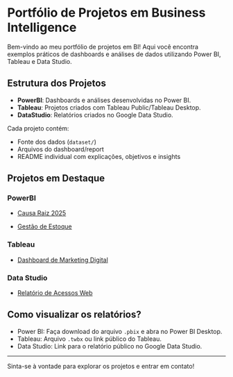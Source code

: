 # Portfólio de Projetos em Business Intelligence

Bem-vindo ao meu portfólio de projetos em BI! Aqui você encontra exemplos práticos de dashboards e análises de dados utilizando Power BI, Tableau e Data Studio.

## Estrutura dos Projetos

- **PowerBI**: Dashboards e análises desenvolvidas no Power BI.
- **Tableau**: Projetos criados com Tableau Public/Tableau Desktop.
- **DataStudio**: Relatórios criados no Google Data Studio.

Cada projeto contém:
- Fonte dos dados (`dataset/`)
- Arquivos do dashboard/report
- README individual com explicações, objetivos e insights

## Projetos em Destaque

### PowerBI
- [Causa Raiz 2025](My-Projects/Causa%20Raiz%20Dashboard.pbix)

- [Gestão de Estoque](PowerBI/Projeto2/README.md)

### Tableau
- [Dashboard de Marketing Digital](Tableau/Projeto1/README.md)

### Data Studio
- [Relatório de Acessos Web](DataStudio/Projeto1/README.md)

## Como visualizar os relatórios?

- Power BI: Faça download do arquivo `.pbix` e abra no Power BI Desktop.
- Tableau: Arquivo `.twbx` ou link público do Tableau.
- Data Studio: Link para o relatório público no Google Data Studio.

---

Sinta-se à vontade para explorar os projetos e entrar em contato!
